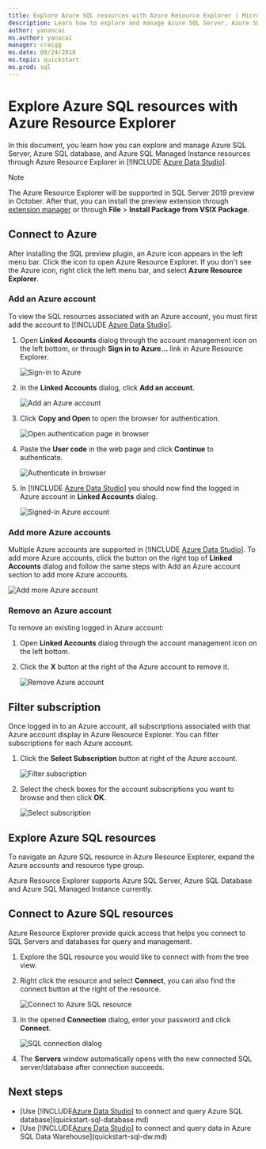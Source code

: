 ```yaml
---
title: Explore Azure SQL resources with Azure Resource Explorer | Microsoft Docs
description: Learn how to explore and manage Azure SQL Server, Azure SQL DB and Azure SQL Managed Instance through Azure Resource Explorer.
author: yanancai 
ms.author: yanacai 
manager: craigg
ms.date: 09/24/2018
ms.topic: quickstart
ms.prod: sql
---
```


# Explore Azure SQL resources with Azure Resource Explorer

In this document, you learn how you can explore and manage Azure SQL Server, Azure SQL database, and Azure SQL Managed Instance resources through Azure Resource Explorer in [!INCLUDE [Azure Data Studio](../includes/name-sos-short.md)].

>[!NOTE]
>The Azure Resource Explorer will be supported in SQL Server 2019 preview in October. After that, you can install the preview extension through [extension manager](extensions.md) or through **File** > **Install Package from VSIX Package**.


## Connect to Azure

After installing the SQL preview plugin, an Azure icon appears in the left menu bar. Click the icon to open Azure Resource Explorer. If you don't see the Azure icon, right click the left menu bar, and select **Azure Resource Explorer**.

### Add an Azure account

To view the SQL resources associated with an Azure account, you must first add the account to [!INCLUDE [Azure Data Studio](../includes/name-sos-short.md)].

1. Open **Linked Accounts** dialog through the account management icon on the left bottom, or through **Sign in to Azure...** link in Azure Resource Explorer.

    ![Sign-in to Azure](media/azure-resource-explorer/sign-in-to-azure.png)

2. In the **Linked Accounts** dialog, click **Add an account**.

    ![Add an Azure account](media/azure-resource-explorer/add-an-azure-account.png)

3. Click **Copy and Open** to open the browser for authentication.

    ![Open authentication page in browser](media/azure-resource-explorer/open-authentication-in-browser.png)

4. Paste the **User code** in the web page and click **Continue** to authenticate.

    ![Authenticate in browser](media/azure-resource-explorer/authenticate-in-browser.png)

5. In [!INCLUDE [Azure Data Studio](../includes/name-sos-short.md)] you should now find the logged in Azure account in **Linked Accounts** dialog.

    ![Signed-in Azure account](media/azure-resource-explorer/signed-in-azure-account.png)

### Add more Azure accounts

Multiple Azure accounts are supported in [!INCLUDE [Azure Data Studio](../includes/name-sos-short.md)]. To add more Azure accounts, click the button on the right top of **Linked Accounts** dialog and follow the same steps with Add an Azure account section to add more Azure accounts.

![Add more Azure account](media/azure-resource-explorer/add-more-azure-account.png)

### Remove an Azure account

To remove an existing logged in Azure account:

1. Open **Linked Accounts** dialog through the account management icon on the left bottom.
2. Click the **X** button at the right of the Azure account to remove it.

    ![Remove Azure account](media/azure-resource-explorer/remove-azure-account.png)

## Filter subscription

Once logged in to an Azure account, all subscriptions associated with that Azure account display in Azure Resource Explorer. You can filter subscriptions for each Azure account.

1. Click the **Select Subscription** button at right of the Azure account.

   ![Filter subscription](media/azure-resource-explorer/filter-subscription.png)

2. Select the check boxes for the account subscriptions you want to browse and then click **OK**.

   ![Select subscription](media/azure-resource-explorer/select-subscription.png)

## Explore Azure SQL resources

To navigate an Azure SQL resource in Azure Resource Explorer, expand the Azure accounts and resource type group.

Azure Resource Explorer supports Azure SQL Server, Azure SQL Database and Azure SQL Managed Instance currently.

## Connect to Azure SQL resources

Azure Resource Explorer provide quick access that helps you connect to SQL Servers and databases for query and management. 

1. Explore the SQL resource you would like to connect with from the tree view.
2. Right click the resource and select **Connect**, you can also find the connect button at the right of the resource.

   ![Connect to Azure SQL resource](media/azure-resource-explorer/connect-to-azure-sql-resource.png)

3. In the opened **Connection** dialog, enter your password and click **Connect**.

   ![SQL connection dialog](media/azure-resource-explorer/sql-connection-dialog.png)
4. The **Servers** window automatically opens with the new connected SQL server/database after connection succeeds.

## Next steps

- [Use [!INCLUDE[Azure Data Studio](../includes/name-sos-short.md)] to connect and query Azure SQL database](quickstart-sql-database.md)
- [Use [!INCLUDE[Azure Data Studio](../includes/name-sos-short.md)] to connect and query data in Azure SQL Data Warehouse](quickstart-sql-dw.md)
